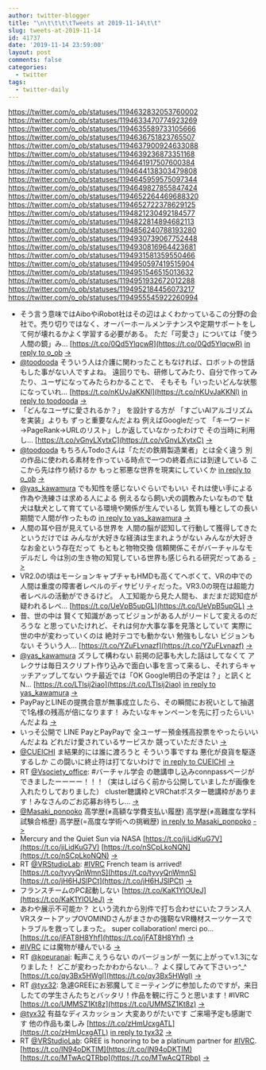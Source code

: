 ```yaml
---
author: twitter-blogger
title: "\n\t\t\t\tTweets at 2019-11-14\t\t"
slug: tweets-at-2019-11-14
id: 41737
date: '2019-11-14 23:59:00'
layout: post
comments: false
categories:
  - twitter
tags:
  - twitter-daily
---
```


https://twitter.com/o_ob/statuses/1194632832053760002 https://twitter.com/o_ob/statuses/1194633470774923269 https://twitter.com/o_ob/statuses/1194635589733105666 https://twitter.com/o_ob/statuses/1194636751823765507 https://twitter.com/o_ob/statuses/1194637900924633088 https://twitter.com/o_ob/statuses/1194639236873351168 https://twitter.com/o_ob/statuses/1194641917507600384 https://twitter.com/o_ob/statuses/1194644138303479808 https://twitter.com/o_ob/statuses/1194645959575097344 https://twitter.com/o_ob/statuses/1194649827855847424 https://twitter.com/o_ob/statuses/1194652264469688320 https://twitter.com/o_ob/statuses/1194652722378629125 https://twitter.com/o_ob/statuses/1194821230492184577 https://twitter.com/o_ob/statuses/1194822814894682113 https://twitter.com/o_ob/statuses/1194856240788193280 https://twitter.com/o_ob/statuses/1194930739067752448 https://twitter.com/o_ob/statuses/1194930816964423681 https://twitter.com/o_ob/statuses/1194931581359550466 https://twitter.com/o_ob/statuses/1194950597419515904 https://twitter.com/o_ob/statuses/1194951546515013632 https://twitter.com/o_ob/statuses/1194951932672012288 https://twitter.com/o_ob/statuses/1194952184456073217 https://twitter.com/o_ob/statuses/1194955545922260994  

*   そう言う意味ではAiboやiRobot社はその辺はよくわかっているこの分野の会社で。売り切りではなく、オーバーホールメンテナンスや定期サポートをして何が壊れるかよく学習する必要がある。 ただ「可愛さ」については「使う人間の鏡」み… [https://t.co/0Qd5YlqcwR](https://t.co/0Qd5YlqcwR) [in reply to o_ob](https://twitter.com/o_ob/statuses/1194630744875749376) [->](https://twitter.com/o_ob/statuses/1194632832053760002)
*   [@toodooda](https://twitter.com/toodooda) そういう人は介護に関わったこともなければ、ロボットの世話もした事がない人ですよね。 遠回りでも、研修してみたり、自分で作ってみたり、ユーザになってみたらわかることで、 そもそも「いったいどんな状態になっていれ… [https://t.co/nKUvJaKKNl](https://t.co/nKUvJaKKNl) [in reply to toodooda](https://twitter.com/toodooda/statuses/1194632694765772805) [->](https://twitter.com/o_ob/statuses/1194633470774923269)
*   「どんなユーザに愛されるか？」 を設計する方が 「すごいAIアルゴリズムを実装」よりも ずっと重要なんだよね 例えばGoogleだって 「キーワード→PageRank→URLのリスト」しか返していなかったわけで その当時に利用し… [https://t.co/vGnyLXytxC](https://t.co/vGnyLXytxC) [->](https://twitter.com/o_ob/statuses/1194635589733105666)
*   [@toodooda](https://twitter.com/toodooda) もちろんTodoさんは「ただの鉄屑製造業者」とは全く違う 別の作品に使われる素材を作っている時点で一つの終着点には到達している ここから先は作り続けるか もっと邪悪な世界を現実にしていくか [in reply to o_ob](https://twitter.com/o_ob/statuses/1194633470774923269) [->](https://twitter.com/o_ob/statuses/1194636751823765507)
*   [@yas_kawamura](https://twitter.com/yas_kawamura) でも知性を感じないぐらいでもいい それは使い手による 作為や洗練さは求める人による 例えるなら飼い犬の調教みたいなもので 駄犬は駄犬として育てている環境や関係が生んでいるし 気質も種としての長い期間で人間が作ったもの [in reply to yas_kawamura](https://twitter.com/yas_kawamura/statuses/1194636773000765441) [->](https://twitter.com/o_ob/statuses/1194637900924633088)
*   人間の耳や目が見えている世界を 人間の脳が認知して行動して獲得してきたというだけでは みんなが大好きな経済は生まれようがない みんなが大好きなお金という存在だって もともと物物交換 信頼関係こそがバーチャルなモデルだし 今は別の生き物の知覚している世界も感じられる研究だってある [->](https://twitter.com/o_ob/statuses/1194639236873351168)
*   VR2.0の頃はモーションキャプチャもHMDも高くてヘボくて、VRの中での人間は重度の障害者レベルのディサビリティだった。VR3.0の現在は超能力者レベルの活動ができるけど。 人工知能から見た人間も、まだまだ認知症が疑われるレベ… [https://t.co/UeVpB5upGL](https://t.co/UeVpB5upGL) [->](https://twitter.com/o_ob/statuses/1194641917507600384)
*   昔、世の中は 賢くて知識があってビジョンがある人がリードして変えるのだろうな と思っていたけれど、それは何か大事な事を見落としていて 実際に世の中が変わっていくのは 絶対テコでも動かない 勉強もしない ビジョンもない そういう人… [https://t.co/YZuFLvnazf](https://t.co/YZuFLvnazf) [->](https://twitter.com/o_ob/statuses/1194644138303479808)
*   [@yas_kawamura](https://twitter.com/yas_kawamura) ズラして構わない 前掲の記事も大した話はしてなくて アレクサは毎日スクリプト作り込みで面白い事を言って来るし、それすらキャッチアップしてない ウチ最近では「OK Google明日の予定は？」と訊くとN… [https://t.co/LTlsij2iao](https://t.co/LTlsij2iao) [in reply to yas_kawamura](https://twitter.com/yas_kawamura/statuses/1194643625914687488) [->](https://twitter.com/o_ob/statuses/1194645959575097344)
*   PayPayとLINEの提携合意が無事成立したら、その瞬間にお祝いとして抽選で1名様の残高が倍になります！ みたいなキャンペーンを先に打ったらいいんだよね [->](https://twitter.com/o_ob/statuses/1194649827855847424)
*   いっそ公開で LINE PayとPayPayで 全ユーザー預金残高投票をやったらいいんだよね どれだけ愛されているサービスか 競っていただきたい [->](https://twitter.com/o_ob/statuses/1194652264469688320)
*   [@CUEICHI](https://twitter.com/CUEICHI) ま結果的には誰に渡ろうと そういう事ですね 悪化が良貨を駆逐するしか この闘いに終止符は打てないわけで [in reply to CUEICHI](https://twitter.com/CUEICHI/statuses/1194650072169926658) [->](https://twitter.com/o_ob/statuses/1194652722378629125)
*   RT [@Vsociety_office](https://twitter.com/Vsociety_office): #バーチャル学会 の聴講申し込みconnpassページができましたーーーー！！！（実はしばらく前から公開していましたが画像を入れたりしておりました） cluster聴講枠とVRChatポスター聴講枠があります！みなさんのごお応募お待ちし… [->](https://twitter.com/o_ob/statuses/1194821230492184577)
*   [@Masaki_ponpoko](https://twitter.com/Masaki_ponpoko) 高学歴(≠高額な学費支払い履歴) 高学歴(≠高難度な学科試験合格歴) 高学歴(=高度な学術への挑戦歴) [in reply to Masaki_ponpoko](https://twitter.com/Masaki_ponpoko/statuses/1194607511489269761) [->](https://twitter.com/o_ob/statuses/1194822814894682113)
*   Mercury and the Quiet Sun via NASA [https://t.co/jiLidKuG7V](https://t.co/jiLidKuG7V) [https://t.co/nSCpLkoNQN](https://t.co/nSCpLkoNQN) [->](https://twitter.com/o_ob/statuses/1194856240788193280)
*   RT [@VRStudioLab](https://twitter.com/VRStudioLab): [#IVRC](https://twitter.com/search?q=%23IVRC&src=hash) French team is arrived! [https://t.co/tyvyQnWmnS](https://t.co/tyvyQnWmnS) [https://t.co/jH6HJSlPCt](https://t.co/jH6HJSlPCt) [->](https://twitter.com/o_ob/statuses/1194930739067752448)
*   フランスチームのPC起動しない [https://t.co/KaK1YlOUeJ](https://t.co/KaK1YlOUeJ) [->](https://twitter.com/o_ob/statuses/1194930816964423681)
*   あわや展示不可能か？ という流れから別件で打ち合わせにいたフランス人VRスタートアップOVOMINDさんがまさかの強靭なVR機材スーツケースでトラブルを救ってしまった。 super collaboration! merci po… [https://t.co/jFAT8H8Yhf](https://t.co/jFAT8H8Yhf) [->](https://twitter.com/o_ob/statuses/1194931581359550466)
*   [#IVRC](https://twitter.com/search?q=%23IVRC&src=hash) には魔物が棲んでいる [->](https://twitter.com/o_ob/statuses/1194950597419515904)
*   RT [@koeuranai](https://twitter.com/koeuranai): 転声こえうらない のバージョンが 一気に上がってv.1.3になりました！ どこが変わったかわからない…？ よく探してみて下さいっ^_^ [https://t.co/qy3Bx5HWgI](https://t.co/qy3Bx5HWgI) [->](https://twitter.com/o_ob/statuses/1194951546515013632)
*   RT [@tyx32](https://twitter.com/tyx32): 急遽GREEにお邪魔してミーティングに参加したのですが，来日したての学生さんたちとバッタリ！作品を観に行こうと思います！#IVRC [https://t.co/UMMSZ1Kt8z](https://t.co/UMMSZ1Kt8z) [->](https://twitter.com/o_ob/statuses/1194951932672012288)
*   [@tyx32](https://twitter.com/tyx32) 有益なディスカッション 大変ありがたいです ご来場予定も感謝です 他の作品も楽しみ [https://t.co/zHmUcxgATL](https://t.co/zHmUcxgATL) [in reply to tyx32](https://twitter.com/tyx32/statuses/1194948662989746177) [->](https://twitter.com/o_ob/statuses/1194952184456073217)
*   RT [@VRStudioLab](https://twitter.com/VRStudioLab): GREE is honoring to be a platinum partner for [#IVRC](https://twitter.com/search?q=%23IVRC&src=hash). [https://t.co/IN94oDKTIM](https://t.co/IN94oDKTIM) [https://t.co/MTwAcQTRbp](https://t.co/MTwAcQTRbp) [->](https://twitter.com/o_ob/statuses/1194955545922260994)